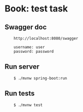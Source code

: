 # Book: test task

## Swagger doc
```
    http://localhost:8080/swagger
    
    username: user
    password: password
```

## Run server
```#!bash
    $ ./mvnw spring-boot:run
```

## Run tests
```#!bash
    $ ./mvnw test
```